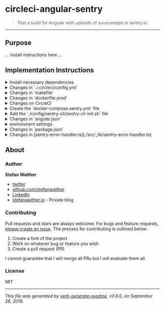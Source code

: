 # circleci-angular-sentry

> Test a build for Angular with uploads of sourcemaps to sentry.io

---

## Purpose

... install instructions here ...

## Implementation Instructions

<details>
<summary>Install necessary dependencies</summary>

```js
npm install cross-env --save-dev
npm install replace --save-dev
```

</details>

<details>
<summary>Changes in `./.circleci/config.yml`</summary>

**Add sentry-release task in `./.circleci/config.yml`**

```yaml
  - run:
      name: sentry.io release
      command: make sentry-release
```

</details>

<details>
<summary>Changes in `makefile`</summary>

**Ensure the following header:**

```bash
ifeq ($(CIRCLE_SHA1),)
RELEASE_VERSION := $(shell git describe --always --long)
else
RELEASE_VERSION := $(CIRCLE_SHA1)
endif

DOCKER_ORG=stefanwalther
DOCKER_REPO=circleci-angular-sentry
```

**Change build task:**

````bash
build:								## Build the docker image (prod)
	NODE_VER=$(NODE_VER)
	@echo 'RELEASE_VERSION: $(RELEASE_VERSION)'
	@echo 'OS: $(OS_NAME)'
	@echo '---'

	docker build --build-arg release_version=$(RELEASE_VERSION) -t $(DOCKER_ORG)/$(DOCKER_REPO) -f Dockerfile.prod .
.PHONY: build
````

**Add `sentry-release` task:**

```bash
sentry-release:						## Do the sentry release
	export DEBUG=1; \
	export SENTRY_AUTH_TOKEN=$(CIRCLECI_ANGULAR_SENTRY_API_TOKEN); \
	export SENTRY_ORG=stefanwalther; \
	export SENTRY_PROJECT=circleci-angular-sentry; \
	export GITHUB_PROJECT=stefanwalther/circleci-angular-sentry; \
	export SENTRY_PROJECT_VERSION=$(shell node -e "console.log(require('./package.json').name)")@$(shell node -e "console.log(require('./package.json').version)"); \
	export SENTRY_LOG_LEVEL=debug; \
	export RELEASE_VERSION=$(RELEASE_VERSION); \
	docker-compose --f=./docker-compose.sentry.yaml run sentry-cli
	#&& docker-compose --f=./docker-compose.sentry.yaml down -t 0;
.PHONY: sentry-release
```

</details>

<details>
<summary>Changes in `dockerfile.prod`</summary>

Use the `build:prod` instead of the `build` task

```bash
RUN npm run build:prod
```

</details>

<details>
<summary>Changes on CircleCI</summary>

Add the environment variable `CIRCLECI_ANGULAR_SENTRY_API_TOKEN` to CircleCI.
</details>

<details>
<summary>Create the `docker-compose.sentry.yml` file</summary>

```yaml
version: '2'

services:

  app:
    image: stefanwalther/circleci-angular-sentry
    container_name: app
    ports:
      - "8080:80"
    volumes:
      - app-volume:/usr/share/nginx/html

  sentry-cli:
    image: getsentry/sentry-cli
    container_name: sentry-cli
    tty: true
    depends_on:
      - app
    environment:
      - DEBUG=true
      - SENTRY_AUTH_TOKEN=${SENTRY_AUTH_TOKEN}
      - SENTRY_PROJECT_VERSION=${SENTRY_PROJECT_VERSION}
      - SENTRY_ORG=${SENTRY_ORG}
      - SENTRY_PROJECT=${SENTRY_PROJECT}
      - SENTRY_LOG_LEVEL=${SENTRY_LOG_LEVEL}
      - RELEASE_VERSION=${RELEASE_VERSION}
      - GITHUB_PROJECT=${GITHUB_PROJECT}
      - PROJECT_DIR=/work
    volumes:
      - app-volume/:/work
      - ./config/sentry-cli/:/work/sentry-cli/
    command: >
      sh -c "sh ./sentry-cli/sentry-cli-init.sh"

volumes:
  app-volume:

```

</details>

<details>
<summary>Add the `./config/sentry-cli/sentry-cli-init.sh` file</summary>

See [here](./config/sentry-cli/sentry-cli-init.sh)

</details>

<details>
<summary>Changes in `angular.json`</summary>

**Check that in angular.json the following section looks as follows**

```json

"configurations": {
    "production": {
      "fileReplacements": [
        {
          "replace": "src/environments/environment.ts",
          "with": "src/environments/environment.prod.ts"
        }
      ],
      "optimization": true,
      "outputHashing": "all",
      // See here: https://medium.com/angular-athens/make-angulars-source-code-available-to-sentry-with-gitlab-ci-b3020bd60ae6
      "sourceMap": {
        "hidden": true,
        "scripts": true,
        "styles": true
      },
      "extractCss": true,
      "namedChunks": false,
      "aot": true,
      "extractLicenses": false,
    }
  }

```

</details>

<details>
<summary>environment settings</summary>

**environment.ts settings**

_environment.ts:_
```typescript
export const environment = {
  production: true,
  version: '%RELEASE_VERSION%'
};
```

_environment.prod.ts:_
```typescript
export const environment = {
  production: true,
  version: '%RELEASE_VERSION%'
};
```

</details>

<details>
<summary>Changes in `package.json`</summary>

**Adapt scripts in [package.json](./package.json)**

```js
    "build:prod": "cross-env RELEASE_VERSION=${RELEASE_VERSION:=unknown} ng build --prod --output-path=dist --source-map",
    "prebuild:prod": "cross-env RELEASE_VERSION=${RELEASE_VERSION:=unknown} echo \"Replacing %RELEASE_VERSION% with '$RELEASE_VERSION'\" && replace '%RELEASE_VERSION%' $RELEASE_VERSION src/environments/environment.prod.ts",
    "postbuild:prod": "cross-env RELEASE_VERSION=${RELEASE_VERSION:=unknown} echo \"Resetting RELEASE_VERSION\" && replace $RELEASE_VERSION '%RELEASE_VERSION%' src/environments/environment.prod.ts",

```

</details>

<details>
<summary>Changes in [sentry-error-handler.ts](./src/_lib/sentry-error-handler.ts)</summary>

```typescript
import {environment} from 'src/environments/environment';
```

```typescript
Sentry.init({
    dsn: this.settingsService.settings.sentryDsn,
    environment: this.settingsService.settings.environment,
    release: `${environment.version}`
    });
```

</details>

## About

### Author
**Stefan Walther**

* [twitter](http://twitter.com/waltherstefan)  
* [github.com/stefanwalther](http://github.com/stefanwalther) 
* [LinkedIn](https://www.linkedin.com/in/stefanwalther/)  
* [stefanwalther.io](http://stefanwalther.io) - Private blog

### Contributing
Pull requests and stars are always welcome. For bugs and feature requests, [please create an issue](https://github.com/stefanwalther/circleci-angular-sentry/issues). The process for contributing is outlined below:

1. Create a fork of the project
2. Work on whatever bug or feature you wish
3. Create a pull request (PR)

I cannot guarantee that I will merge all PRs but I will evaluate them all.

### License
MIT

***

_This file was generated by [verb-generate-readme](https://github.com/verbose/verb-generate-readme), v0.6.0, on September 26, 2019._

